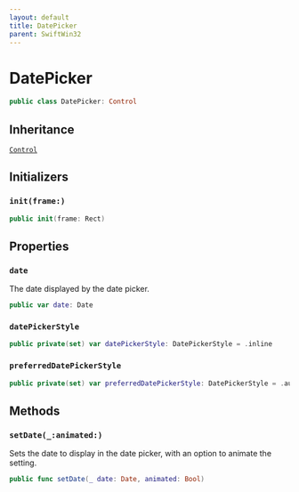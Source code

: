 ```yaml
---
layout: default
title: DatePicker
parent: SwiftWin32
---
```

# DatePicker

``` swift
public class DatePicker: Control 
```

## Inheritance

[`Control`](https://compnerd.github.io/swift-win32/SwiftWin32/Control)

## Initializers

### `init(frame:)`

``` swift
public init(frame: Rect) 
```

## Properties

### `date`

The date displayed by the date picker.

``` swift
public var date: Date 
```

### `datePickerStyle`

``` swift
public private(set) var datePickerStyle: DatePickerStyle = .inline
```

### `preferredDatePickerStyle`

``` swift
public private(set) var preferredDatePickerStyle: DatePickerStyle = .automatic 
```

## Methods

### `setDate(_:animated:)`

Sets the date to display in the date picker, with an option to animate the
setting.

``` swift
public func setDate(_ date: Date, animated: Bool) 
```
